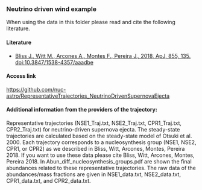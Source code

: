 ### Neutrino driven wind example
When using the data in this folder please read and cite the following literature.
#### Literature
- [Bliss J., Witt M., Arcones A., Montes F., Pereira J., 2018, ApJ, 855, 135. doi:10.3847/1538-4357/aaadbe](https://ui.adsabs.harvard.edu/abs/2018ApJ...855..135B/abstract)


#### Access link
https://github.com/nuc-astro/RepresentativeTrajectories_NeutrinoDrivenSupernovaEjecta

#### Additional information from the providers of the trajectory:
Representative trajectories (NSE1_Traj.txt, NSE2_Traj.txt, CPR1_Traj.txt, CPR2_Traj.txt) for neutrino-driven supernova ejecta. The steady-state trajectories are calculated based on the steady-state model of Otsuki et al. 2000. Each trajectory corresponds to a nucleosynthesis group (NSE1, NSE2, CPR1, or CPR2) as we described in Bliss, Witt, Arcones, Montes, Pereira 2018. If you want to use these data please cite Bliss, Witt, Arcones, Montes, Pereira 2018. In Abun_diff_nucleosynthesis_groups.pdf are shown the final abundances related to these representative trajectories. The raw data of the abundances/mass fractions are given in NSE1_data.txt, NSE2_data.txt, CPR1_data.txt, and CPR2_data.txt.
